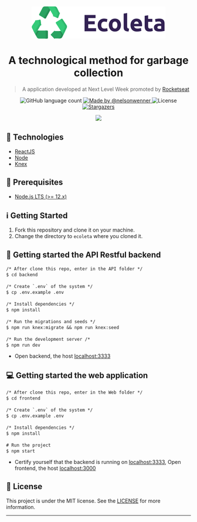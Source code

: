 <p align="center">
  <img alt="Ecoleta" src="./frontend/src/assets/logo.svg" />
</p>

<h1 align="center">
A technological method for garbage collection</h1>

<blockquote align="center">
A application developed at Next Level Week promoted by <a href="http://github.com/rocketseat">Rocketseat</a>
</blockquote>

<p align="center">
  <img alt="GitHub language count" src="https://img.shields.io/github/languages/count/nelsonwenner/ecoleta?color=%2304D361">

  <a href="https://github.com/nelsonwenner">
    <img alt="Made by @nelsonwenner" src="https://img.shields.io/badge/made%20by-%40nelsonwenner-%2304D361">
  </a>

  <img alt="License" src="https://img.shields.io/badge/license-MIT-%2304D361">

  <a href="https://github.com/nelsonwenner/ecoleta/stargazers">
    <img alt="Stargazers" src="https://img.shields.io/github/stars/nelsonwenner/ecoleta?style=social">
  </a>
</p>

<div align="center">
  <img src="https://user-images.githubusercontent.com/40550247/88659849-18f6c800-d0ac-11ea-8c40-f3648726b915.png" />
</div>

## :rocket: Technologies

* [ReactJS](https://reactjs.org/)
* [Node](https://nodejs.org/en/)
* [Knex](http://knexjs.org/)

## :electric_plug: Prerequisites

- [Node.js LTS (>= 12.x)](https://nodejs.org/)

## :information_source: Getting Started

1. Fork this repository and clone it on your machine.
2. Change the directory to `ecoleta` where you cloned it.

## :closed_lock_with_key: Getting started the API Restful backend

```shell
/* After clone this repo, enter in the API folder */
$ cd backend

/* Create `.env` of the system */
$ cp .env.example .env

/* Install dependencies */
$ npm install

/* Run the migrations and seeds */
$ npm run knex:migrate && npm run knex:seed

/* Run the development server /*
$ npm run dev
```
  * Open backend, the host [localhost:3333](http://localhost:3333) 

## :computer: Getting started the web application

```shell
/* After clone this repo, enter in the Web folder */
$ cd frontend

/* Create `.env` of the system */
$ cp .env.example .env

/* Install dependencies */
$ npm install

# Run the project
$ npm start
```
  * Certify yourself that the backend is running on [localhost:3333](http://localhost:3333), Open frontend, the host [localhost:3000](http://localhost:3000) 

## :memo: License
This project is under the MIT license. See the [LICENSE](LICENSE.md) for more information.

---
